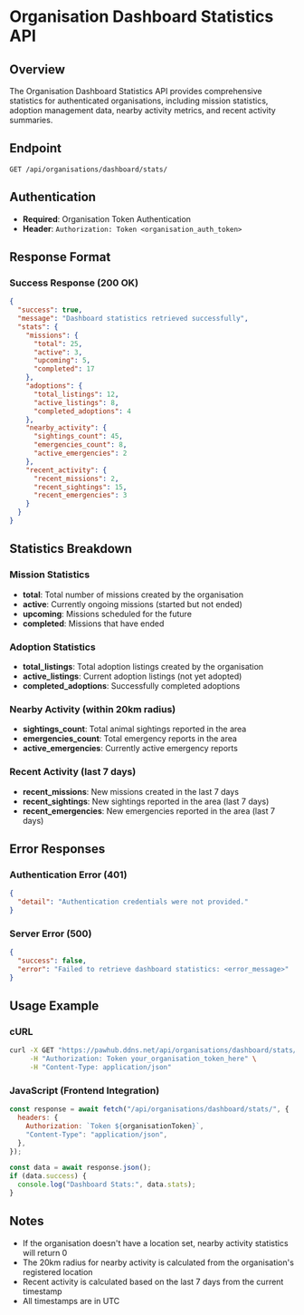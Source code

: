 # Organisation Dashboard Statistics API

## Overview

The Organisation Dashboard Statistics API provides comprehensive statistics for authenticated organisations, including mission statistics, adoption management data, nearby activity metrics, and recent activity summaries.

## Endpoint

```
GET /api/organisations/dashboard/stats/
```

## Authentication

- **Required**: Organisation Token Authentication
- **Header**: `Authorization: Token <organisation_auth_token>`

## Response Format

### Success Response (200 OK)

```json
{
  "success": true,
  "message": "Dashboard statistics retrieved successfully",
  "stats": {
    "missions": {
      "total": 25,
      "active": 3,
      "upcoming": 5,
      "completed": 17
    },
    "adoptions": {
      "total_listings": 12,
      "active_listings": 8,
      "completed_adoptions": 4
    },
    "nearby_activity": {
      "sightings_count": 45,
      "emergencies_count": 8,
      "active_emergencies": 2
    },
    "recent_activity": {
      "recent_missions": 2,
      "recent_sightings": 15,
      "recent_emergencies": 3
    }
  }
}
```

## Statistics Breakdown

### Mission Statistics

- **total**: Total number of missions created by the organisation
- **active**: Currently ongoing missions (started but not ended)
- **upcoming**: Missions scheduled for the future
- **completed**: Missions that have ended

### Adoption Statistics

- **total_listings**: Total adoption listings created by the organisation
- **active_listings**: Current adoption listings (not yet adopted)
- **completed_adoptions**: Successfully completed adoptions

### Nearby Activity (within 20km radius)

- **sightings_count**: Total animal sightings reported in the area
- **emergencies_count**: Total emergency reports in the area
- **active_emergencies**: Currently active emergency reports

### Recent Activity (last 7 days)

- **recent_missions**: New missions created in the last 7 days
- **recent_sightings**: New sightings reported in the area (last 7 days)
- **recent_emergencies**: New emergencies reported in the area (last 7 days)

## Error Responses

### Authentication Error (401)

```json
{
  "detail": "Authentication credentials were not provided."
}
```

### Server Error (500)

```json
{
  "success": false,
  "error": "Failed to retrieve dashboard statistics: <error_message>"
}
```

## Usage Example

### cURL

```bash
curl -X GET "https://pawhub.ddns.net/api/organisations/dashboard/stats/" \
     -H "Authorization: Token your_organisation_token_here" \
     -H "Content-Type: application/json"
```

### JavaScript (Frontend Integration)

```javascript
const response = await fetch("/api/organisations/dashboard/stats/", {
  headers: {
    Authorization: `Token ${organisationToken}`,
    "Content-Type": "application/json",
  },
});

const data = await response.json();
if (data.success) {
  console.log("Dashboard Stats:", data.stats);
}
```

## Notes

- If the organisation doesn't have a location set, nearby activity statistics will return 0
- The 20km radius for nearby activity is calculated from the organisation's registered location
- Recent activity is calculated based on the last 7 days from the current timestamp
- All timestamps are in UTC
